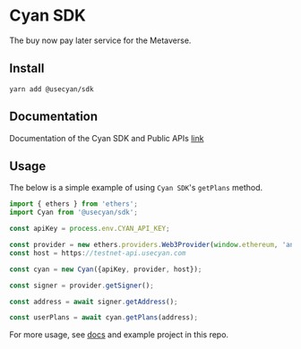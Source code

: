 # Cyan SDK

The buy now pay later service for the Metaverse.

## Install

`yarn add @usecyan/sdk`

## Documentation

Documentation of the Cyan SDK and Public APIs [link](https://docs.usecyan.com)

## Usage

The below is a simple example of using `Cyan SDK`'s `getPlans` method.

```typescript
import { ethers } from 'ethers';
import Cyan from '@usecyan/sdk';

const apiKey = process.env.CYAN_API_KEY;

const provider = new ethers.providers.Web3Provider(window.ethereum, 'any');
const host = https://testnet-api.usecyan.com

const cyan = new Cyan({apiKey, provider, host});

const signer = provider.getSigner();

const address = await signer.getAddress();

const userPlans = await cyan.getPlans(address);
```

For more usage, see [docs]('https://docs.usecyan.com') and example project in this repo.
